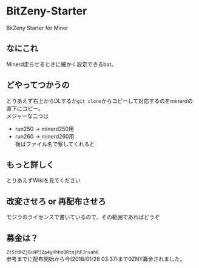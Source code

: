 # BitZeny-Starter
BitZeny Starter for Miner

## なにこれ
Minerd走らせるときに細かく設定できるbat。

## どやってつかうの
とりあえず右上からDLするか`git clone`からコピーして対応するのをminerdの直下にコピー。<br>
メジャーな二つは
- run250 -> minerd250用
- run260 -> minerd260用<br>
後はファイル名で察してくれると

## もっと詳しく
とりあえずWikiを見てください

## 改変させろ or 再配布させろ
モジラのライセンスで書いているので、その範囲であればどうぞ

## 募金は？
`ZtSYdHZjBuHP3Zp4yHhhzQRtmjhFJnvah6`<br>
参考までに配布開始から今(2018/01/28 03:37)まで0ZNY募金されました。
